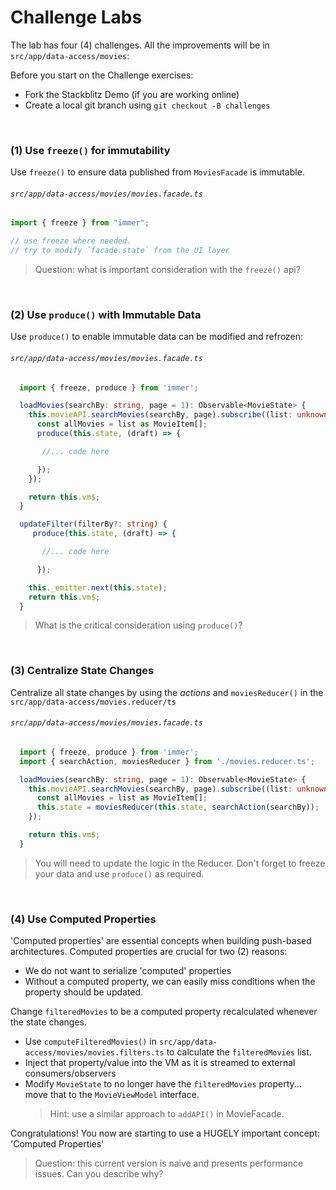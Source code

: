 # Challenge Labs

The lab has four (4) challenges. All the improvements will be in `src/app/data-access/movies`:

Before you start on the Challenge exercises:

- Fork the Stackblitz Demo (if you are working online)
- Create a local git branch using `git checkout -B challenges`

<br/>

### (1) **Use `freeze()` for immutability**

Use `freeze()` to ensure data published from `MoviesFacade` is immutable.

###### `src/app/data-access/movies/movies.facade.ts`

```ts
import { freeze } from "immer";

// use freeze where needed.
// try to modify `facade.state` from the UI layer
```

> Question: what is important consideration with the `freeze()` api?

<br/>

### (2) **Use `produce()` with Immutable Data**

Use `produce()` to enable immutable data can be modified and refrozen:

###### `src/app/data-access/movies/movies.facade.ts`

```ts
  import { freeze, produce } from 'immer';

  loadMovies(searchBy: string, page = 1): Observable<MovieState> {
    this.movieAPI.searchMovies(searchBy, page).subscribe((list: unknown) => {
      const allMovies = list as MovieItem[];
      produce(this.state, (draft) => {

       //... code here

      });
    });

    return this.vm$;
  }

  updateFilter(filterBy?: string) {
     produce(this.state, (draft) => {

       //... code here

      });

    this._emitter.next(this.state);
    return this.vm$;
  }
```

> What is the critical consideration using `produce()`?

<br/>

### (3) **Centralize State Changes**

Centralize all state changes by using the _actions_ and `moviesReducer()` in the `src/app/data-access/movies.reducer/ts`

###### `src/app/data-access/movies/movies.facade.ts`

```ts
  import { freeze, produce } from 'immer';
  import { searchAction, moviesReducer } from './movies.reducer.ts';

  loadMovies(searchBy: string, page = 1): Observable<MovieState> {
    this.movieAPI.searchMovies(searchBy, page).subscribe((list: unknown) => {
      const allMovies = list as MovieItem[];
      this.state = moviesReducer(this.state, searchAction(searchBy));
    });

    return this.vm$;
  }
```

> You will need to update the logic in the Reducer. Don't forget to freeze your data and use `produce()` as required.

<br/>

### (4) **Use Computed Properties**

'Computed properties' are essential concepts when building push-based architectures. Computed properties are crucial for two (2) reasons:

- We do not want to serialize 'computed' properties
- Without a computed property, we can easily miss conditions when the property should be updated.

Change `filteredMovies` to be a computed property recalculated whenever the state changes.

- Use `computeFilteredMovies()` in `src/app/data-access/movies/movies.filters.ts` to calculate the `filteredMovies` list.
- Inject that property/value into the VM as it is streamed to external consumers/observers
- Modify `MovieState` to no longer have the `filteredMovies` property... move that to the `MovieViewModel` interface.
  > Hint: use a similar approach to `addAPI()` in MovieFacade.

Congratulations! You now are starting to use a HUGELY important concept: 'Computed Properties'

> Question: this current version is naive and presents performance issues. Can you describe why?
